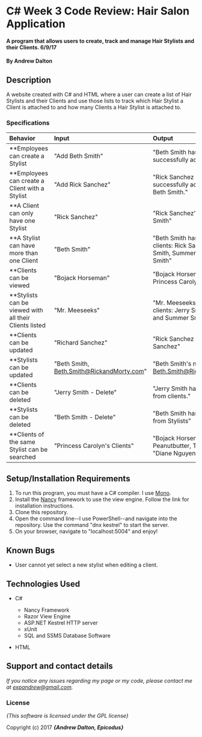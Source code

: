 # C# Week 3 Code Review: Hair Salon Application

#### A program that allows users to create, track and manage Hair Stylists and their Clients. 6/9/17

#### By **Andrew Dalton**

## Description

A website created with C# and HTML where a user can create a list of Hair Stylists and their Clients and use those lists to track which Hair Stylist a Client is attached to and how many Clients a Hair Stylist is attached to.


### Specifications
| Behavior | Input | Output |
| :------- | :---- | :----- |
| **Employees can create a Stylist | "Add Beth Smith" | "Beth Smith has been successfully added." |
| **Employees can create a Client with a Stylist | "Add Rick Sanchez" | "Rick Sanchez has been successfully added. His stylist is Beth Smith." |
| **A Client can only have one Stylist | "Rick Sanchez" | "Rick Sanchez's Stylist is Beth Smith" |
| **A Stylist can have more than one Client | "Beth Smith" | "Beth Smith has the following clients: Rick Sanchez, Jerry Smith, Summer Smith, Morty Smith" |
| **Clients can be viewed | "Bojack Horseman" | "Bojack Horseman's Stylist is Princess Carolyn." |
| **Stylists can be viewed with all their Clients listed | "Mr. Meeseeks" | "Mr. Meeseeks has the following clients: Jerry Smith, Beth Smith, and Summer Smith" |
| **Clients can be updated | "Richard Sanchez" | "Rick Sanchez is now Richard Sanchez" |
| **Stylists can be updated | "Beth Smith, Beth.Smith@RickandMorty.com" | "Beth Smith's new email is Beth.Smith@RickandMorty.com" |
| **Clients can be deleted | "Jerry Smith - Delete" | "Jerry Smith has been removed from clients." |
| **Stylists can be deleted | "Beth Smith - Delete" | "Beth Smith has been removed from Stylists" |
| **Clients of the same Stylist can be searched | "Princess Carolyn's Clients" | "Bojack Horseman, Mr. Peanutbutter, Todd Chavez", "Diane Nguyen" |


## Setup/Installation Requirements

1. To run this program, you must have a C# compiler. I use [Mono](http://www.mono-project.com).
2. Install the [Nancy](http://nancyfx.org/) framework to use the view engine. Follow the link for installation instructions.
3. Clone this repository.
4. Open the command line--I use PowerShell--and navigate into the repository. Use the command "dnx kestrel" to start the server.
5. On your browser, navigate to "localhost:5004" and enjoy!

## Known Bugs
* User cannot yet select a new stylist when editing a client.

## Technologies Used
* C#
  * Nancy Framework
  * Razor View Engine
  * ASP.NET Kestrel HTTP server
  * xUnit
  * SQL and SSMS Database Software

* HTML

## Support and contact details

_If you notice any issues regarding my page or my code, please contact me at expandrew@gmail.com._

### License

*{This software is licensed under the GPL license}*

Copyright (c) 2017 **_{Andrew Dalton, Epicodus}_**
